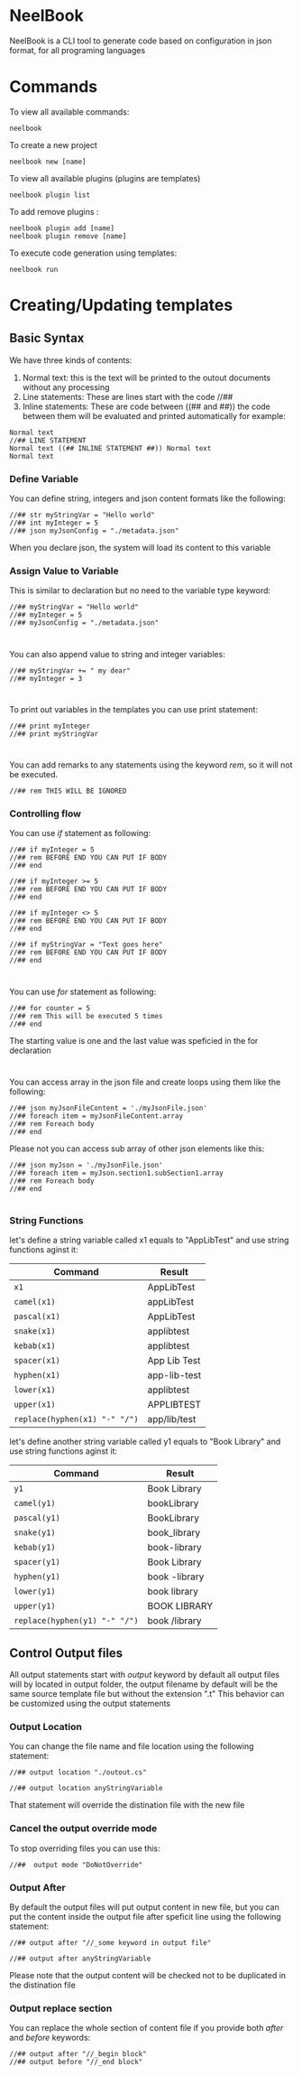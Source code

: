 # NeelBook
NeelBook is a CLI tool to generate code based on configuration in json format, for all programing languages

# Commands
To view all available commands:
```
neelbook
```

To create a new project
```
neelbook new [name]
```
To view all available plugins (plugins are templates)
```
neelbook plugin list
```
To add remove plugins :
```
neelbook plugin add [name]
neelbook plugin remove [name]
```
To execute code generation using templates:
```
neelbook run
```


# Creating/Updating templates

## Basic Syntax
We have three kinds of contents:
1. Normal text: this is the text will be printed to the outout documents without any processing
2. Line statements: These are lines start with the code   //## 
3. Inline statements: These are code between ((## and ##)) the code between them will be evaluated and printed automatically
for example:
```
Normal text
//## LINE STATEMENT
Normal text ((## INLINE STATEMENT ##)) Normal text 
Normal text
```
### Define Variable
You can define string, integers and json content formats like the following:

```
//## str myStringVar = "Hello world"
//## int myInteger = 5
//## json myJsonConfig = "./metadata.json"
```
When you declare json, the system will load its content to this variable
### Assign Value to Variable
This is similar to declaration but no need to the variable type keyword:
```
//## myStringVar = "Hello world"
//## myInteger = 5
//## myJsonConfig = "./metadata.json"
```
#
You can also append value to string and integer variables:
```
//## myStringVar += " my dear"
//## myInteger = 3

```
#
To print out variables in the templates you can use print statement:
```
//## print myInteger
//## print myStringVar
```
#
You can add remarks to any statements using the keyword *rem*, so it will not be executed.
```
//## rem THIS WILL BE IGNORED
```
### Controlling flow
You can use *if* statement as following:
```
//## if myInteger = 5
//## rem BEFORE END YOU CAN PUT IF BODY
//## end

//## if myInteger >= 5
//## rem BEFORE END YOU CAN PUT IF BODY
//## end

//## if myInteger <> 5
//## rem BEFORE END YOU CAN PUT IF BODY
//## end

//## if myStringVar = "Text goes here"
//## rem BEFORE END YOU CAN PUT IF BODY
//## end
```
#
You can use *for* statement as following:

```
//## for counter = 5
//## rem This will be executed 5 times
//## end
```
The starting value is one and the last value was speficied in the for declaration

#

You can access array in the json file and create loops using them like the following:

```
//## json myJsonFileContent = './myJsonFile.json'
//## foreach item = myJsonFileContent.array
//## rem Foreach body
//## end
```
Please not you can access sub array of other json elements like this:
```
//## json myJson = './myJsonFile.json'
//## foreach item = myJson.section1.subSection1.array
//## rem Foreach body
//## end
```
#

### String Functions

let's define a string variable called x1 equals to "AppLibTest" and use string functions aginst it:

Command | Result 
--- | --- 
```x1``` | AppLibTest 
```camel(x1)``` | appLibTest 
```pascal(x1)``` | AppLibTest 
```snake(x1)``` | applibtest 
```kebab(x1)``` | applibtest 
```spacer(x1)``` | App Lib Test 
```hyphen(x1)``` | app-lib-test 
```lower(x1)``` | applibtest 
```upper(x1)``` | APPLIBTEST 
```replace(hyphen(x1) "-" "/")``` | app/lib/test 

let's define another string variable called y1 equals to "Book Library" and use string functions aginst it:

Command | Result 
--- | --- 
```y1``` | Book Library 
```camel(y1)``` | bookLibrary 
```pascal(y1)``` | BookLibrary 
```snake(y1)``` | book_library 
```kebab(y1)``` | book-library 
```spacer(y1)``` | Book  Library
```hyphen(y1)``` | book -library
```lower(y1)``` | book library 
```upper(y1)``` | BOOK LIBRARY
```replace(hyphen(y1) "-" "/")``` | book /library



## Control Output files
All output statements start with *output* keyword
by default all output files will by located in output folder, the output filename by default will be the same source template file but without the extension ".t"
This behavior can be customized using the output statements
### Output Location
You can change the file name and file location using the following statement:
```
//## output location "./outout.cs" 

//## output location anyStringVariable 
```
That statement will override the distination file with the new file
### Cancel the output override mode
To stop overriding files you can use this:
```
//##  output mode "DoNotOverride"
```

### Output After
By default the output files will put output content in new file, but you can put the content inside the output file after speficit line using the following statement:
```
//## output after "//_some keyword in output file" 

//## output after anyStringVariable 
```
Please note that the output content will be checked not to be duplicated in the distination file
### Output replace section
You can replace the whole section of content file if you provide both *after* and *before* keywords:
```
//## output after "//_begin block" 
//## output before "//_end block"
```
